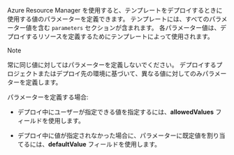 Azure Resource Manager を使用すると、テンプレートをデプロイするときに使用する値のパラメーターを定義できます。 テンプレートには、すべてのパラメーター値を含む `parameters` セクションが含まれます。 各パラメーター値は、デプロイするリソースを定義するためにテンプレートによって使用されます。

> [!NOTE]
> 常に同じ値に対してはパラメーターを定義しないでください。 デプロイするプロジェクトまたはデプロイ先の環境に基づいて、異なる値に対してのみパラメーターを定義します。

パラメーターを定義する場合:

* デプロイ中にユーザーが指定できる値を指定するには、**allowedValues** フィールドを使用します。

* デプロイ中に値が指定されなかった場合に、パラメーターに既定値を割り当てるには、**defaultValue** フィールドを使用します。 
